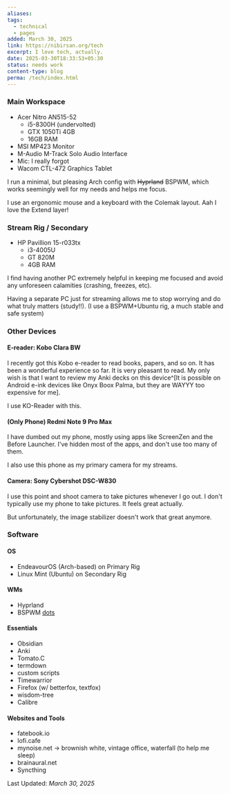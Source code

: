 ```yaml
---
aliases: 
tags:
  - technical
  - pages
added: March 30, 2025
link: https://nibirsan.org/tech
excerpt: I love tech, actually.
date: 2025-03-30T18:33:53+05:30
status: needs work
content-type: blog
perma: /tech/index.html
---
```

### Main Workspace
- Acer Nitro AN515-52 
	- i5-8300H (undervolted)
	- GTX 1050Ti 4GB
	- 16GB RAM
- MSI MP423 Monitor
- M-Audio M-Track Solo Audio Interface
- Mic: I really forgot 
- Wacom CTL-472 Graphics Tablet

I run a minimal, but pleasing Arch config with <s>Hyprland</s> BSPWM, which works seemingly well for my needs and helps me focus. 

I use an ergonomic mouse and a keyboard with the Colemak layout. Aah I love the Extend layer! 
### Stream Rig / Secondary 
- HP Pavillion 15-r033tx
	- i3-4005U
	- GT 820M
	- 4GB RAM

I find having another PC extremely helpful in keeping me focused and avoid any unforeseen calamities (crashing, freezes, etc). 

Having a separate PC just for streaming allows me to stop worrying and do what truly matters (study!!). (I use a BSPWM+Ubuntu rig, a much stable and safe system)
### Other Devices
#### E-reader: Kobo Clara BW

I recently got this Kobo e-reader to read books, papers, and so on. It has been a wonderful experience so far. It is very pleasant to read. My only wish is that I want to review my Anki decks on this device^[It is possible on Android e-ink devices like Onyx Boox Palma, but they are WAYYY too expensive for me].

I use KO-Reader with this.
#### (Only Phone) Redmi Note 9 Pro Max
I have dumbed out my phone, mostly using apps like ScreenZen and the Before Launcher. I've hidden most of the apps, and don't use too many of them.

I also use this phone as my primary camera for my streams.
#### Camera: Sony Cybershot DSC-W830
I use this point and shoot camera to take pictures whenever I go out. I don't typically use my phone to take pictures. It feels great actually.

But unfortunately, the image stabilizer doesn't work that great anymore.
### Software 
#### OS
- EndeavourOS (Arch-based) on Primary Rig
- Linux Mint (Ubuntu) on Secondary Rig
#### WMs
- Hyprland
- BSPWM
[dots](https://github.com/moiSentineL/dotfiles/)
#### Essentials
- Obsidian
- Anki
- Tomato.C
- termdown
- custom scripts
- Timewarrior
- Firefox (w/ betterfox, textfox)
- wisdom-tree
- Calibre
#### Websites and Tools
- fatebook.io
- lofi.cafe
- mynoise.net -> brownish white, vintage office, waterfall (to help me sleep)
- brainaural.net
- Syncthing

Last Updated: *March 30, 2025*